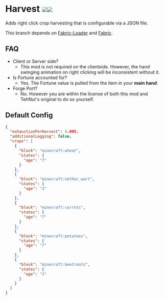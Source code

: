 # Harvest [![](http://cf.way2muchnoise.eu/full_simplerharvest_downloads.svg)![](http://cf.way2muchnoise.eu/versions/simplerharvest.svg)](https://minecraft.curseforge.com/projects/simplerharvest)

Adds right click crop harvesting that is configurable via a JSON file.

This branch depends on [Fabric-Loader](https://fabricmc.net/) and [Fabric](https://minecraft.curseforge.com/projects/fabric).

## FAQ
- Client or Server side?
  - This mod is not required on the clientside. However, the hand swinging animation on right clicking will be inconsistent without it.
- Is Fortune accounted for?
  - Yes. The Fortune value is pulled from the item in your **main hand**.
- Forge Port?
  - No. However you are within the license of both this mod and TehNut's original to do so yourself.

## Default Config
```json
{
  "exhaustionPerHarvest": 0.005,
  "additionalLogging": false,
  "crops": [
    {
      "block": "minecraft:wheat",
      "states": {
        "age": "7"
      }
    },
    {
      "block": "minecraft:nether_wart",
      "states": {
        "age": "3"
      }
    },
    {
      "block": "minecraft:carrots",
      "states": {
        "age": "7"
      }
    },
    {
      "block": "minecraft:potatoes",
      "states": {
        "age": "7"
      }
    },
    {
      "block": "minecraft:beetroots",
      "states": {
        "age": "3"
      }
    }
  ]
}
```
